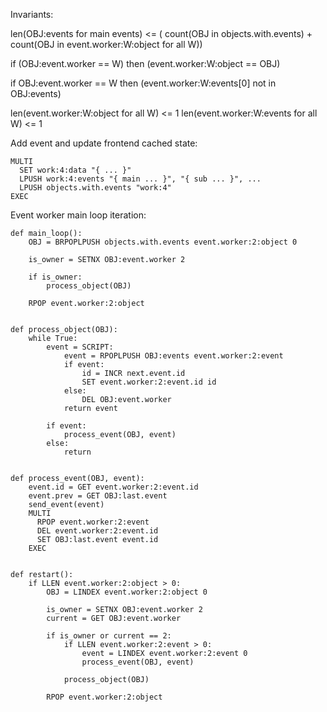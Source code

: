 
Invariants:
        
len(OBJ:events for main events) <= (
     count(OBJ in objects.with.events) + 
     count(OBJ in event.worker:W:object for all W))

if (OBJ:event.worker == W) then (event.worker:W:object == OBJ)

if OBJ:event.worker == W then
    (event.worker:W:events[0] not in OBJ:events)

len(event.worker:W:object for all W) <= 1
len(event.worker:W:events for all W) <= 1


Add event and update frontend cached state:

    MULTI
      SET work:4:data "{ ... }"
      LPUSH work:4:events "{ main ... }", "{ sub ... }", ...
      LPUSH objects.with.events "work:4"
    EXEC

    
Event worker main loop iteration:

    def main_loop():
        OBJ = BRPOPLPUSH objects.with.events event.worker:2:object 0
        
        is_owner = SETNX OBJ:event.worker 2
    
        if is_owner:
            process_object(OBJ)
    
        RPOP event.worker:2:object
    

    def process_object(OBJ):
        while True:
            event = SCRIPT: 
                event = RPOPLPUSH OBJ:events event.worker:2:event
                if event:
                    id = INCR next.event.id
                    SET event.worker:2:event.id id
                else:
                    DEL OBJ:event.worker
                return event
    
            if event:
                process_event(OBJ, event)
            else:
                return


    def process_event(OBJ, event):
        event.id = GET event.worker:2:event.id
        event.prev = GET OBJ:last.event
        send_event(event)
        MULTI
          RPOP event.worker:2:event
          DEL event.worker:2:event.id
          SET OBJ:last.event event.id
        EXEC

     
    def restart():
        if LLEN event.worker:2:object > 0:
            OBJ = LINDEX event.worker:2:object 0
    
            is_owner = SETNX OBJ:event.worker 2
            current = GET OBJ:event.worker
    
            if is_owner or current == 2:
                if LLEN event.worker:2:event > 0:
                    event = LINDEX event.worker:2:event 0
                    process_event(OBJ, event)
        
                process_object(OBJ)
         
            RPOP event.worker:2:object
                    
